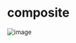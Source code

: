 # composite
![image](https://github.com/user-attachments/assets/9ae862d0-c4a2-4a1c-b102-90865c0574eb)

